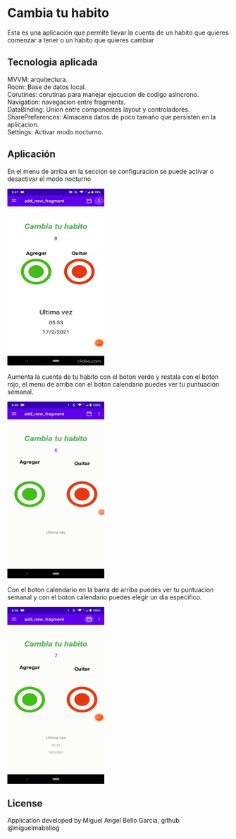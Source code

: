 # Cambia tu habito

Esta es una aplicación que permite llevar la cuenta de un habito que quieres comenzar a tener o un habito que quieres cambiar

## Tecnologia aplicada

MVVM: arquitectura. <br />
Room: Base de datos local. <br />
Corutines: corutinas para manejar ejecucion de codigo asincrono.<br />
Navigation: navegacion entre fragments. <br />
DataBinding: Union entre componentes layout y controladores. <br />
SharePreferences: Almacena datos de poco tamaño que persisten en la aplicacion. <br />
Settings: Activar modo nocturno. <br />

## Aplicación

En el menu de arriba en la seccion se configuracion se puede activar o desactivar el modo nocturno

<img src="video3.gif" width="220" height="400"/>

Aumenta la cuenta de tu habito con el boton verde y restala con el boton rojo, el menu de arriba con el boton calendario puedes ver tu puntuación semanal.

<img src="video1.gif" width="220" height="400"/>

Con el boton calendario en la barra de arriba puedes ver tu puntuacion semanal y con el boton calendario puedes elegir un dia especifico.

<img src="video2.gif" width="220" height="400"/>



## License

Application developed by Miguel Angel Bello Garcia, github @miguelmabellog
